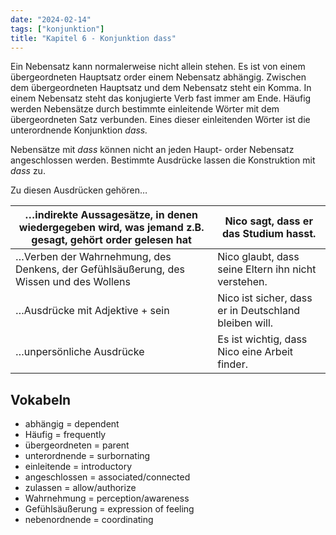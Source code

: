 ```yaml
---
date: "2024-02-14"
tags: ["konjunktion"]
title: "Kapitel 6 - Konjunktion dass"
---
```


Ein Nebensatz kann normalerweise nicht allein stehen. Es ist von einem übergeordneten Hauptsatz order einem Nebensatz abhängig. Zwischen dem übergeordneten Hauptsatz und dem Nebensatz steht ein Komma. In einem Nebensatz steht das konjugierte Verb fast immer am Ende. Häufig werden Nebensätze durch bestimmte einleitende Wörter mit dem übergeordneten Satz verbunden. Eines dieser einleitenden Wörter ist die unterordnende Konjunktion *dass.*

Nebensätze mit *dass* können nicht an jeden Haupt- order Nebensatz angeschlossen werden. Bestimmte Ausdrücke lassen die Konstruktion mit *dass* zu. 

Zu diesen Ausdrücken gehören…

| …indirekte Aussagesätze, in denen wiedergegeben wird, was jemand z.B. gesagt, gehört order gelesen hat | Nico sagt, dass er das Studium hasst. |
| --- | --- |
| …Verben der Wahrnehmung, des Denkens, der Gefühlsäußerung, des Wissen und des Wollens | Nico glaubt, dass seine Eltern ihn nicht verstehen. |
| …Ausdrücke mit Adjektive + sein | Nico ist sicher, dass er in Deutschland bleiben will.  |
| …unpersönliche Ausdrücke | Es ist wichtig, dass Nico eine Arbeit finder. |

## Vokabeln

- abhängig = dependent
- Häufig = frequently
- übergeordneten = parent
- unterordnende = surbornating
- einleitende = introductory
- angeschlossen = associated/connected
- zulassen = allow/authorize
- Wahrnehmung = perception/awareness
- Gefühlsäußerung = expression of feeling
- nebenordnende = coordinating